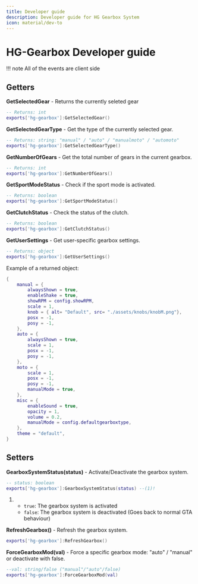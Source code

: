 ```yaml
---
title: Developer guide
description: Developer guide for HG Gearbox System
icon: material/dev-to
---
```


# HG-Gearbox Developer guide
!!! note
    All of the events are client side

## Getters

**GetSelectedGear** - Returns the currently seleted gear
```lua
-- Returns: int
exports['hg-gearbox']:GetSelectedGear()
```

**GetSelectedGearType** - Get the type of the currently selected gear.
```lua
-- Returns: string: "manual" / "auto" / "manualmoto" / "automoto"
exports['hg-gearbox']:GetSelectedGearType()
```

**GetNumberOfGears** - Get the total number of gears in the current gearbox.
```lua
-- Returns: int
exports['hg-gearbox']:GetNumberOfGears()
```

**GetSportModeStatus** - Check if the sport mode is activated.
```lua
-- Returns: boolean
exports['hg-gearbox']:GetSportModeStatus()
```

**GetClutchStatus** - Check the status of the clutch.
```lua
-- Returns: boolean
exports['hg-gearbox']:GetClutchStatus()
```

**GetUserSettings** - Get user-specific gearbox settings.
```lua
-- Returns: object
exports['hg-gearbox']:GetUserSettings()
```
Example of a returned object:
```lua
{
    manual = {
        alwaysShown = true,
        enableShake = true,
        showRPM = config.showRPM,
        scale = 1,
        knob = { alt= "Default", src= "./assets/knobs/knobM.png"},
        posx = -1,
        posy = -1,
    },
    auto = {
        alwaysShown = true,
        scale = 1,
        posx = -1,
        posy = -1,
    },
    moto = {
        scale = 1,
        posx = -1,
        posy = -1,
        manualMode = true,
    },
    misc = {
        enableSound = true,
        opacity = 1,
        volume = 0.2,
        manualMode = config.defaultgearboxtype,
    },
    theme = "default",
}
```

## Setters

**GearboxSystemStatus(status)** - Activate/Deactivate the gearbox system.
```lua
-- status: boolean
exports['hg-gearbox']:GearboxSystemStatus(status) --(1)!
```

1.  - `true`: The gearbox system is activated
    - `false`: The gearbox system is deactivated (Goes back to normal GTA behaviour)

**RefreshGearbox()** - Refresh the gearbox system.
```lua
exports['hg-gearbox']:RefreshGearbox()
```


**ForceGearboxMod(val)** - Force a specific gearbox mode: "auto" / "manual" or deactivate with false.
```lua
--val: string/false ("manual"/"auto"/false)
exports['hg-gearbox']:ForceGearboxMod(val)
```